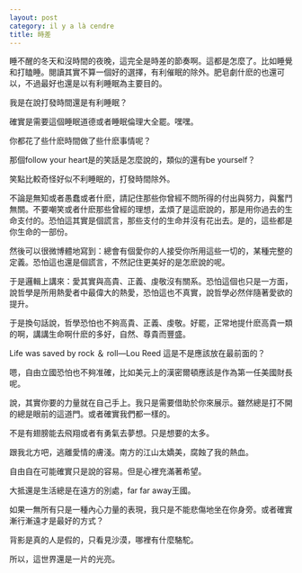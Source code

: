 ```yaml
---
layout: post
category: il y a là cendre
title: 時差
---
```


睡不醒的冬天和沒時間的夜晚，這完全是時差的節奏啊。這都是怎麼了。比如睡覺和打瞌睡。閱讀其實不算一個好的選擇，有利催眠的除外。肥皂劇什麽的也還可以，不過最好也還是以有利睡眠為主要目的。

我是在說打發時間還是有利睡眠？

確實是需要這個睡眠道德或者睡眠倫理大全罷。嘿嘿。

你都花了些什麽時間做了些什麽事情呢？

那個follow your heart是的笑話是怎麼說的，類似的還有be yourself？

笑點比較奇怪好似不利睡眠的，打發時間除外。

不論是無知或者愚蠢或者什麽，請記住那些你曾經不問所得的付出與努力，與奮鬥無關。不要嘲笑或者什麽那些曾經的理想，孟煩了是這麽說的，那是用你過去的生命支付的。恐怕這其實是個謊言，那些支付的生命并沒有花出去。是的，這些都是你生命的一部份。

然後可以很微博體地寫到：總會有個愛你的人接受你所用這些一切的，某種完整的定義。恐怕這也還是個謊言，不然記住更美好的是怎麽說的呢。

于是邏輯上講來：愛其實與高貴、正義、虔敬沒有關系。恐怕這個也只是一方面，說哲學是所用熱愛者中最偉大的熱愛，恐怕這也不真實，說哲學必然伴隨著愛欲的提升。

于是換句話說，哲學恐怕也不夠高貴、正義、虔敬。好罷，正常地提什麽高貴一類的啊，講講生命啊什麽的多好，自然、尊貴而豐盛。

Life was saved by rock ＆ roll—Lou Reed 這是不是應該放在最前面的？

嗯，自由立國恐怕也不夠准確，比如美元上的漢密爾頓應該是作為第一任美國財長呢。

說，其實你要的力量就在自己手上。我只是需要借助於你來展示。雖然總是打不開的總是眼前的這道門。或者確實我們都一樣的。

不是有翅膀能去飛翔或者有勇氣去夢想。只是想要的太多。

跟我北方吧，逃離愛情的膚淺。南方的江山太嬌美，腐蝕了我的熱血。

自由自在可能確實只是說的容易。但是心裡充滿著希望。

大抵還是生活總是在遠方的別處，far far away王國。

如果一無所有只是一種內心力量的表現，我只是不能悲傷地坐在你身旁。或者確實漸行漸遠才是最好的方式？

背影是真的人是假的，只看見沙漠，哪裡有什麼駱駝。

所以，這世界還是一片的光亮。
